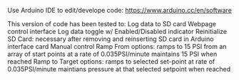 Use Arduino IDE to edit/develope code: https://www.arduino.cc/en/software

This version of code has been tested to:
  Log data to SD card 
  Webpage control interface
    Log data toggle w/ Enabled/Disabled indicator
    Reinitialize SD Card: necessary after removing and reinserting SD card in Arduino interface card
    Manual control
    Ramp From options: ramps to 15 PSI  from an array of start points at a rate of 0.035PSI/minute maintains 15 PSI when reached
    Ramp to  Target options: ramps to selected set-point at rate of 0.035PSI/minute maintians pressure at that selected setpoint when reached
